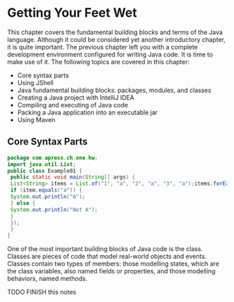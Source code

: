 # Getting Your Feet Wet

This chapter covers the fundamental building blocks and terms of the Java language. Although it could be considered yet another introductory chapter, it is quite important. The previous chapter left you with a complete development environment configured for writing Java code. It is time to make use of it. The following topics are covered in this chapter:

- Core syntax parts
- Using JShell
- Java fundamental building blocks: packages, modules, and classes
- Creating a Java project with IntelliJ IDEA
- Compiling and executing of Java code
- Packing a Java application into an executable jar
- Using Maven

## Core Syntax Parts

```java
package com.apress.ch.one.hw;
import java.util.List;
public class Example01 {
 public static void main(String[] args) {
 List<String> items = List.of("1", "a", "2", "a", "3", "a");items.forEach(item -> {
 if (item.equals("a")) {
 System.out.println("A");
 } else {
 System.out.println("Not A");
 }
 });
 }
}
```

One of the most important building blocks of Java code is the class. Classes
are pieces of code that model real-world objects and events. Classes contain two
types of members: those modelling states, which are the class variables, also
named fields or properties, and those modelling behaviors, named methods.

TODO FINISH this notes
